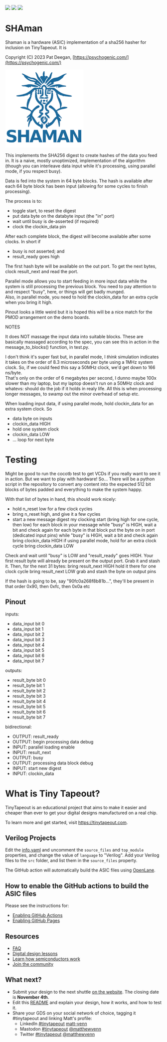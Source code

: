 ![](../../workflows/gds/badge.svg) ![](../../workflows/docs/badge.svg) ![](../../workflows/test/badge.svg)

# SHAman

Shaman is a hardware (ASIC) implementation of a sha256 hasher for inclusion on TinyTapeout.  It is

  Copyright (C) 2023 Pat Deegan, [https://psychogenic.com/](https://psychogenic.com/)


<img src="https://raw.githubusercontent.com/psychogenic/tt05-shaman/main/img/shaman-logo.jpg" width="250">



This implements the SHA256 digest to create hashes of the data you feed in.  It is a naive, mostly unoptimized, implementation
of the algorithm (though you can interleave data input while it's processing, using parallel mode, if you respect busy).

Data is fed into the system in 64 byte blocks.  The hash is available after each 64 byte block has been input (allowing for
some cycles to finish processing).

The process is to:
  * toggle start, to reset the digest
  * put data byte on the databyte input (the "in" port)
  * wait until busy is de-asserted (if required)
  * clock the clockin_data pin

After each complete block, the digest will become available after some clocks.  In short if
  * busy is not asserted; and
  * result_ready goes high

The first hash byte will be available on the out port.  To get the next bytes, clock result_next and read the port.

Parallel mode allows you to start feeding in more input data while the system is still processing the previous 
block.  You need to pay attention to and respect "busy", here, or things will get badly munged.  
Also, in parallel mode, you need to hold the clockin_data for an extra cycle when you bring it high.

Pinout looks a little weird but it is hoped this will be a nice match for the PMOD arrangement on the demo boards.

NOTES

It does NOT massage the input data into suitable blocks. These are basically massaged according to the spec, you can 
see this in action in the message_to_blocks() function, in test.py.

I don't think it's super fast but, in parallel mode, I *think* simulation indicates it takes on the order of 8.3 microseconds
per byte using a 1MHz system clock.  So, if we could feed this say a 50MHz clock, we'd get down to 166 ns/byte.  
That's only on the order of 6 megabytes per second, I dunno maybe 100x slower than my laptop, but my 
laptop doesn't run on a 50MHz clock and whatevs: should do the job if it holds in realy life.  All this 
is when processing longer messages, to swamp out the minor overhead of setup etc.

When loading input data, if using parallel mode, hold clockin_data for an extra system clock.  So
  * data byte on inputs
  * clockin_data HIGH
  * hold one system clock
  * clockin_data LOW
  * ... loop for next byte


# Testing

Might be good to run the cocotb test to get VCDs if you really want to see it in action.  But we want to play with hardware!
So... There will be a python script in the repository to convert any content into the expected 512 bit blocks of bytes
padded and everything to make the system happy.

With that list of bytes in hand, this should work nicely:

  * hold n_reset low for a few clock cycles
  * bring n_reset high, and give it a few cycles
  * start a new message digest my clocking start (bring high for one cycle, then low)
for each block in your message
   while "busy" is HIGH, wait a bit and check again
   for each byte in that block
      put the byte on in port (dedicated input pins)
      while "busy" is HIGH, wait a bit and check again
      bring clockin_data HIGH
      if using parallel mode, hold for an extra clock cycle
      bring clockin_data LOW
      
Check and wait until "busy" is LOW and "result_ready" goes HIGH.
Your first result byte will already be present on the output port.
Grab it and stash it.
Then, for the next 31 bytes:
  bring result_next HIGH
  hold it there for one clock cycle
  bring result_next LOW
  grab and stash the byte on output pins

If the hash is going to be, say "90fc0a268f8b81b...", they'll be present in that order
0x90, then 0xfc, then 0x0a etc
      

## Pinout
inputs:               
  - data_input bit 0
  - data_input bit 1
  - data_input bit 2
  - data_input bit 3
  - data_input bit 4
  - data_input bit 5
  - data_input bit 6
  - data_input bit 7

outputs:
  - result_byte bit 0
  - result_byte bit 1
  - result_byte bit 2
  - result_byte bit 3
  - result_byte bit 4
  - result_byte bit 5
  - result_byte bit 6
  - result_byte bit 7

bidirectional:
  - OUTPUT: result_ready 
  - OUTPUT: begin processing data debug 
  - INPUT:  parallel loading enable 
  - INPUT:  result_next 
  - OUTPUT: busy 
  - OUTPUT: processing data block debug
  - INPUT:  start new digest 
  - INPUT:  clockin_data



# What is Tiny Tapeout?

TinyTapeout is an educational project that aims to make it easier and cheaper than ever to get your digital designs manufactured on a real chip.

To learn more and get started, visit https://tinytapeout.com.

## Verilog Projects

Edit the [info.yaml](info.yaml) and uncomment the `source_files` and `top_module` properties, and change the value of `language` to "Verilog". Add your Verilog files to the `src` folder, and list them in the `source_files` property.

The GitHub action will automatically build the ASIC files using [OpenLane](https://www.zerotoasiccourse.com/terminology/openlane/).

## How to enable the GitHub actions to build the ASIC files

Please see the instructions for:

- [Enabling GitHub Actions](https://tinytapeout.com/faq/#when-i-commit-my-change-the-gds-action-isnt-running)
- [Enabling GitHub Pages](https://tinytapeout.com/faq/#my-github-action-is-failing-on-the-pages-part)

## Resources

- [FAQ](https://tinytapeout.com/faq/)
- [Digital design lessons](https://tinytapeout.com/digital_design/)
- [Learn how semiconductors work](https://tinytapeout.com/siliwiz/)
- [Join the community](https://discord.gg/rPK2nSjxy8)

## What next?

- Submit your design to the next shuttle [on the website](https://tinytapeout.com/#submit-your-design). The closing date is **November 4th**.
- Edit this [README](README.md) and explain your design, how it works, and how to test it.
- Share your GDS on your social network of choice, tagging it #tinytapeout and linking Matt's profile:
  - LinkedIn [#tinytapeout](https://www.linkedin.com/search/results/content/?keywords=%23tinytapeout) [matt-venn](https://www.linkedin.com/in/matt-venn/)
  - Mastodon [#tinytapeout](https://chaos.social/tags/tinytapeout) [@matthewvenn](https://chaos.social/@matthewvenn)
  - Twitter [#tinytapeout](https://twitter.com/hashtag/tinytapeout?src=hashtag_click) [@matthewvenn](https://twitter.com/matthewvenn)
